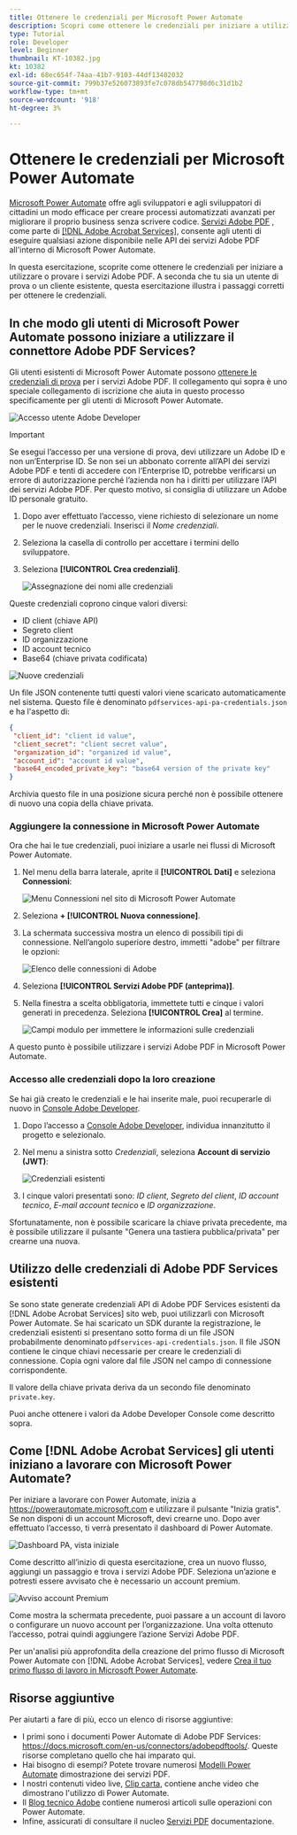 ```yaml
---
title: Ottenere le credenziali per Microsoft Power Automate
description: Scopri come ottenere le credenziali per iniziare a utilizzare o provare i servizi Adobe PDF
type: Tutorial
role: Developer
level: Beginner
thumbnail: KT-10382.jpg
kt: 10382
exl-id: 68ec654f-74aa-41b7-9103-44df13402032
source-git-commit: 799b37e526073893fe7c078db547798d6c31d1b2
workflow-type: tm+mt
source-wordcount: '918'
ht-degree: 3%

---
```


# Ottenere le credenziali per Microsoft Power Automate

[Microsoft Power Automate](https://powerautomate.microsoft.com/it-it/) offre agli sviluppatori e agli sviluppatori di cittadini un modo efficace per creare processi automatizzati avanzati per migliorare il proprio business senza scrivere codice. [Servizi Adobe PDF](https://us.flow.microsoft.com/it-it/connectors/shared_adobepdftools/adobe-pdf-services/) , come parte di [[!DNL Adobe Acrobat Services]](https://developer.adobe.com/document-services), consente agli utenti di eseguire qualsiasi azione disponibile nelle API dei servizi Adobe PDF all&#39;interno di Microsoft Power Automate.

In questa esercitazione, scoprite come ottenere le credenziali per iniziare a utilizzare o provare i servizi Adobe PDF. A seconda che tu sia un utente di prova o un cliente esistente, questa esercitazione illustra i passaggi corretti per ottenere le credenziali.

## In che modo gli utenti di Microsoft Power Automate possono iniziare a utilizzare il connettore Adobe PDF Services?

Gli utenti esistenti di Microsoft Power Automate possono [ottenere le credenziali di prova](https://www.adobe.com/go/powerautomate_getstarted) per i servizi Adobe PDF. Il collegamento qui sopra è uno speciale collegamento di iscrizione che aiuta in questo processo specificamente per gli utenti di Microsoft Power Automate.

![Accesso utente Adobe Developer](assets/credentials_1.png)


>[!IMPORTANT]
> Se esegui l’accesso per una versione di prova, devi utilizzare un Adobe ID e non un’Enterprise ID. Se non sei un abbonato corrente all’API dei servizi Adobe PDF e tenti di accedere con l’Enterprise ID, potrebbe verificarsi un errore di autorizzazione perché l’azienda non ha i diritti per utilizzare l’API dei servizi Adobe PDF. Per questo motivo, si consiglia di utilizzare un Adobe ID personale gratuito.

1. Dopo aver effettuato l’accesso, viene richiesto di selezionare un nome per le nuove credenziali. Inserisci il *Nome credenziali*.
1. Seleziona la casella di controllo per accettare i termini dello sviluppatore.
1. Seleziona **[!UICONTROL Crea credenziali]**.

   ![Assegnazione dei nomi alle credenziali](assets/credentials_2.png)

Queste credenziali coprono cinque valori diversi:

* ID client (chiave API)
* Segreto client
* ID organizzazione
* ID account tecnico
* Base64 (chiave privata codificata)

![Nuove credenziali](assets/credentials_3.png)

Un file JSON contenente tutti questi valori viene scaricato automaticamente nel sistema. Questo file è denominato `pdfservices-api-pa-credentials.json` e ha l&#39;aspetto di:

```json
{
 "client_id": "client id value",
 "client_secret": "client secret value",
 "organization_id": "organized id value",
 "account_id": "account id value",
 "base64_encoded_private_key": "base64 version of the private key"
}
```

Archivia questo file in una posizione sicura perché non è possibile ottenere di nuovo una copia della chiave privata.

### Aggiungere la connessione in Microsoft Power Automate

Ora che hai le tue credenziali, puoi iniziare a usarle nei flussi di Microsoft Power Automate.

1. Nel menu della barra laterale, aprite il **[!UICONTROL Dati]** e seleziona **Connessioni**:

   ![Menu Connessioni nel sito di Microsoft Power Automate](assets/credentials_4.png)

1. Seleziona **+ [!UICONTROL Nuova connessione]**.

1. La schermata successiva mostra un elenco di possibili tipi di connessione. Nell’angolo superiore destro, immetti &quot;adobe&quot; per filtrare le opzioni:

   ![Elenco delle connessioni di Adobe](assets/credentials_5.png)

1. Seleziona **[!UICONTROL Servizi Adobe PDF (anteprima)]**.
1. Nella finestra a scelta obbligatoria, immettete tutti e cinque i valori generati in precedenza. Seleziona **[!UICONTROL Crea]** al termine.

   ![Campi modulo per immettere le informazioni sulle credenziali](assets/credentials_6.png)

A questo punto è possibile utilizzare i servizi Adobe PDF in Microsoft Power Automate.

### Accesso alle credenziali dopo la loro creazione

Se hai già creato le credenziali e le hai inserite male, puoi recuperarle di nuovo in [Console Adobe Developer](https://developer.adobe.com/console).

1. Dopo l’accesso a [Console Adobe Developer](https://developer.adobe.com/console), individua innanzitutto il progetto e selezionalo.
1. Nel menu a sinistra sotto *Credenziali*, seleziona **Account di servizio (JWT)**:

   ![Credenziali esistenti](assets/credentials_7.png)

1. I cinque valori presentati sono: *ID client*, *Segreto del client*, *ID account tecnico*, *E-mail account tecnico* e *ID organizzazione*.

Sfortunatamente, non è possibile scaricare la chiave privata precedente, ma è possibile utilizzare il pulsante &quot;Genera una tastiera pubblica/privata&quot; per crearne una nuova.

## Utilizzo delle credenziali di Adobe PDF Services esistenti

Se sono state generate credenziali API di Adobe PDF Services esistenti da [!DNL Adobe Acrobat Services] sito web, puoi utilizzarli con Microsoft Power Automate. Se hai scaricato un SDK durante la registrazione, le credenziali esistenti si presentano sotto forma di un file JSON probabilmente denominato `pdfservices-api-credentials.json`. Il file JSON contiene le cinque chiavi necessarie per creare le credenziali di connessione. Copia ogni valore dal file JSON nel campo di connessione corrispondente.

Il valore della chiave privata deriva da un secondo file denominato `private.key`.

Puoi anche ottenere i valori da Adobe Developer Console come descritto sopra.

## Come [!DNL Adobe Acrobat Services] gli utenti iniziano a lavorare con Microsoft Power Automate?

Per iniziare a lavorare con Power Automate, inizia a <https://powerautomate.microsoft.com> e utilizzare il pulsante &quot;Inizia gratis&quot;. Se non disponi di un account Microsoft, devi crearne uno. Dopo aver effettuato l’accesso, ti verrà presentato il dashboard di Power Automate.

![Dashboard PA, vista iniziale](assets/credentials_8.png)

Come descritto all’inizio di questa esercitazione, crea un nuovo flusso, aggiungi un passaggio e trova i servizi Adobe PDF. Seleziona un’azione e potresti essere avvisato che è necessario un account premium.

![Avviso account Premium](assets/credentials_9.png)

Come mostra la schermata precedente, puoi passare a un account di lavoro o configurare un nuovo account per l’organizzazione. Una volta ottenuto l’accesso, potrai quindi aggiungere l’azione Servizi Adobe PDF.

Per un&#39;analisi più approfondita della creazione del primo flusso di Microsoft Power Automate con [!DNL Adobe Acrobat Services], vedere [Crea il tuo primo flusso di lavoro in Microsoft Power Automate](https://experienceleague.adobe.com/docs/document-services/tutorials/pdfservices/create-workflow-power-automate.html).

## Risorse aggiuntive

Per aiutarti a fare di più, ecco un elenco di risorse aggiuntive:

* I primi sono i documenti Power Automate di Adobe PDF Services: <https://docs.microsoft.com/en-us/connectors/adobepdftools/>. Queste risorse completano quello che hai imparato qui.
* Hai bisogno di esempi? Potete trovare numerosi [Modelli Power Automate](https://powerautomate.microsoft.com/en-us/connectors/details/shared_adobepdftools/adobe-pdf-services/) dimostrazione dei servizi PDF.
* I nostri contenuti video live, [Clip carta](https://www.youtube.com/playlist?list=PLcVEYUqU7VRe4sT-Bf8flvRz1XXUyGmtF), contiene anche video che dimostrano l&#39;utilizzo di Power Automate.
* Il [Blog tecnico Adobe](https://medium.com/adobetech/tagged/microsoft-power-automate) contiene numerosi articoli sulle operazioni con Power Automate.
* Infine, assicurati di consultare il nucleo [Servizi PDF](https://developer.adobe.com/document-services/docs/overview/) documentazione.
